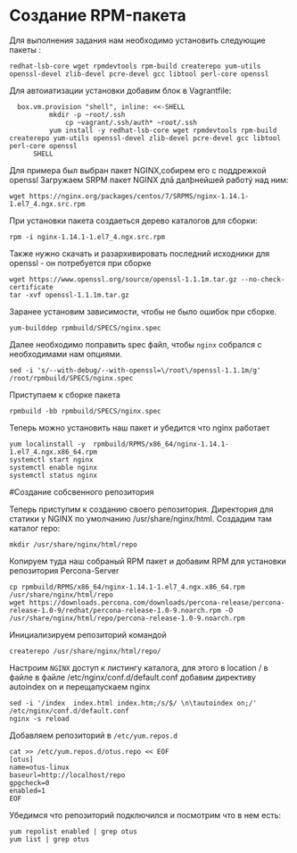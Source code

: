 # Создание RPM-пакета
Для выполнения задания нам необходимо установить следующие пакеты :
```
redhat-lsb-core wget rpmdevtools rpm-build createrepo yum-utils openssl-devel zlib-devel pcre-devel gcc libtool perl-core openssl
```
Для автоиатизации установки добавим блок в Vagrantfile: 
```
  box.vm.provision "shell", inline: <<-SHELL
	      mkdir -p ~root/.ssh
              cp ~vagrant/.ssh/auth* ~root/.ssh
	      yum install -y redhat-lsb-core wget rpmdevtools rpm-build createrepo yum-utils openssl-devel zlib-devel pcre-devel gcc libtool perl-core openssl
  	  SHELL
```
Для примера был выбран пакет NGINX,собирем его с поддрежкой openssl
Загружаем SRPM пакет NGINX длā далþнейшей работý над ним:
```
wget https://nginx.org/packages/centos/7/SRPMS/nginx-1.14.1-1.el7_4.ngx.src.rpm
```
При установки пакета создаеться дерево каталогов для сборки:
```
rpm -i nginx-1.14.1-1.el7_4.ngx.src.rpm
```
Также нужно скачать и разархивировать последний исходники для openssl - он потребуется при сборке
```
wget https://www.openssl.org/source/openssl-1.1.1m.tar.gz --no-check-certificate
tar -xvf openssl-1.1.1m.tar.gz
```
Заранее установим зависимости, чтобы не было ошибок при сборке.
```
yum-builddep rpmbuild/SPECS/nginx.spec
```
Далее необходимо поправить spec файл, чтобы `nginx` собрался с необходимами нам опциями.
```
sed -i 's/--with-debug/--with-openssl=\/root\/openssl-1.1.1m/g' /root/rpmbuild/SPECS/nginx.spec
```
Приступаем к сборке пакета
```
rpmbuild -bb rpmbuild/SPECS/nginx.spec
```
Теперь можно установить наш пакет и убедится что  nginx работает

```
yum localinstall -y  rpmbuild/RPMS/x86_64/nginx-1.14.1-1.el7_4.ngx.x86_64.rpm
systemctl start nginx
systemctl enable nginx
systemctl status nginx
```
#Создание собсвенного репозитория 

Теперь приступим к созданию своего репозитория. Директория для статики у NGINX по умолчанию /usr/share/nginx/html. Создадим там каталог repo:
```
mkdir /usr/share/nginx/html/repo
```
Копируем туда наш собраный RPM пакет и добавим RPM для установки репозитория  Percona-Server
```
cp rpmbuild/RPMS/x86_64/nginx-1.14.1-1.el7_4.ngx.x86_64.rpm /usr/share/nginx/html/repo
wget https://downloads.percona.com/downloads/percona-release/percona-release-1.0-9/redhat/percona-release-1.0-9.noarch.rpm -O /usr/share/nginx/html/repo/percona-release-1.0-9.noarch.rpm
```
Инициализируем репозиторий командой
```
createrepo /usr/share/nginx/html/repo/
```
Настроим `NGINX` доступ к листингу каталога, для этого в location / в файле в файле /etc/nginx/conf.d/default.conf добавим директиву autoindex on и перещапускаем nginx 

```
sed -i '/index  index.html index.htm;/s/$/ \n\tautoindex on;/' /etc/nginx/conf.d/default.conf
nginx -s reload
```
Добавляем репозиторий в `/etc/yum.repos.d`
```
cat >> /etc/yum.repos.d/otus.repo << EOF
[otus]
name=otus-linux
baseurl=http://localhost/repo
gpgcheck=0
enabled=1
EOF
```
Убедимся что репозиторий подключился и посмотрим что в нем есть:
```
yum repolist enabled | grep otus
yum list | grep otus
```

